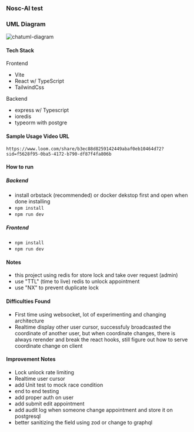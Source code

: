 ### Nosc-AI test
### UML Diagram
![chatuml-diagram](https://github.com/user-attachments/assets/027512f1-34cb-485d-afb2-95862abbcc0b)

#### Tech Stack
Frontend
- Vite
- React w/ TypeScript
- TailwindCss

Backend
- express w/ Typescript
- ioredis
- typeorm with postgre

#### Sample Usage Video URL
```
https://www.loom.com/share/b3ec88d8259142449abaf0eb10464d72?sid=f5628f95-0ba5-4172-b790-df87f4fa806b
```

#### How to run

##### Backend
- install orbstack (recommended) or docker dekstop first and open when done installing
- `npm install`
- `npm run dev`
##### Frontend 
- `npm install`
- `npm run dev`

#### Notes
- this project using redis for store lock and take over request (admin)
- use "TTL" (time to live) redis to unlock appointment
- use "NX" to prevent duplicate lock

#### Difficulties Found
- First time using websocket, lot of experimenting and changing architecture
- Realtime display other user cursor, successfuly broadcasted the coordinate of another user, but when coordinate changes, there is always rerender and break the react hooks, still figure out how to serve coordinate change on client

#### Improvement Notes
- Lock unlock rate limiting
- Realtime user cursor
- add Unit test to mock race condition
- end to end testing
- add proper auth on user
- add submit edit appointment
- add audit log when someone change appointment and store it on postgresql
- better sanitizing the field using zod or change to graphql
